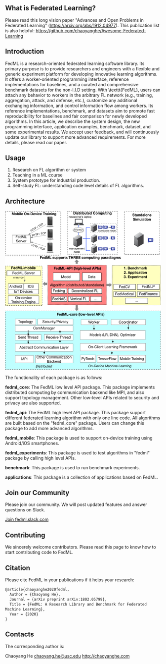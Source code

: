 ## What is Federated Learning?
Please read this long vision paper "Advances and Open Problems in Federated Learning" (https://arxiv.org/abs/1912.04977).
This publication list is also helpful: https://github.com/chaoyanghe/Awesome-Federated-Learning

## Introduction
FedML is a research-oriented federated learning software library. Its primary purpose is to provide researchers and engineers with a flexible and generic experiment platform for developing innovative learning algorithms. It offers a worker-oriented programming interface, reference implementations for baselines, and a curated and comprehensive benchmark datasets for the non-I.I.D setting. With \texttt{FedML}, users can attach any behavior to workers in the arbitrary FL network (e.g., training, aggregation,  attack, and defense, etc.), customize any additional exchanging information, and control information flow among workers. Its reference implementations, benchmark, and datasets aim to promote fast reproducibility for baselines and fair comparison for newly developed algorithms. In this article, we describe the system design, the new programming interface, application examples, benchmark, dataset, and some experimental results. We accept user feedback, and will continuously update our library to support more advanced requirements.
For more details, please read our paper.

## Usage
1. Research on FL algorithm or system
2. Teaching in a ML course
3. System prototype for industrial production.
4. Self-study FL: understanding code level details of FL algorithms.

##  Architecture
![multi-gpu-server](./img/architecture_for_website.png)

The functionality of each package is as follows:

**fedml_core**: The FedML low level API package. This package implements distributed computing by communication backend like MPI, and also support topology management. 
Other low-level APIs related to security and privacy are also supported.

**fedml_api**: The FedML high level API package. This package support different federated learning algorithm with only one line code.
All algorithms are built based on the "fedml_core" package.
Users can change this package to add more advanced algorithms.

**fedml_mobile**: This package is used to support on-device training using Android/iOS smartphones. 

**fedml_experiments**: This package is used to test algorithms in "fedml" package by calling high level APIs.

**benchmark**: This package is used to run benchmark experiments.

**applications**: This package is a collection of applications based on FedML.


## Join our Community
Please join our community. We will post updated features and answer questions on Slack.

[Join fedml.slack.com](https://join.slack.com/t/fedml/shared_invite/zt-gbpi8y2o-QMU0vhVHjm9Y9gqQu~eygg)


## Contributing
We sincerely welcome contributors. Please read this page to know how to start contributing code to FedML. 

## Citation
Please cite FedML in your publications if it helps your research:
```
@article{chaoyanghe2020fedml,
  Author = {Chaoyang He},
  Journal = {arXiv preprint arXiv:1802.05799},
  Title = {FedML: A Research Library and Benchmark for Federated Machine Learning},
  Year = {2020}
}
```

## Contacts
The corresponding author is:
 
Chaoyang He
chaoyang.he@usc.edu
http://chaoyanghe.com
